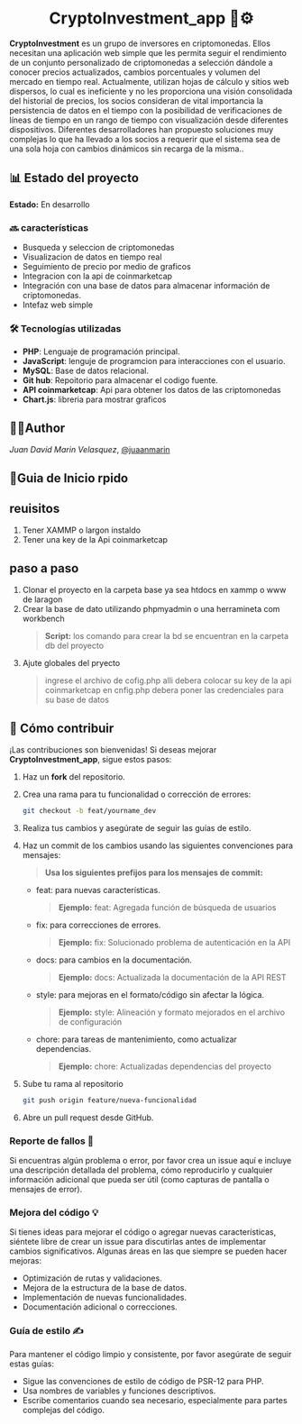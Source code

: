 <h1 align='center'> CryptoInvestment_app 🛵⚙️ </h1>

**CryptoInvestment**  es un grupo de inversores en criptomonedas. Ellos necesitan
una aplicación web simple que les permita seguir el rendimiento de un conjunto
personalizado de criptomonedas a selección dándole a conocer precios
actualizados, cambios porcentuales y volumen del mercado en tiempo real.
Actualmente, utilizan hojas de cálculo y sitios web dispersos, lo cual es ineficiente y no les proporciona una visión consolidada del historial de precios, los socios consideran de vital importancia la persistencia de datos en el tiempo con la posibilidad de verificaciones de líneas de tiempo en un rango de tiempo con visualización desde diferentes dispositivos.
Diferentes desarrolladores han propuesto soluciones muy complejas lo que ha
llevado a los socios a requerir que el sistema sea de una sola hoja con cambios
dinámicos sin recarga de la misma..

## 📊 Estado del proyecto

**Estado:** En desarrollo

### 🔜 características

- Busqueda y seleccion de criptomonedas
- Visualizacion de datos en tiempo real
- Seguimiento de precio por medio de graficos
- Integracion con la api de coinmarketcap
- Integración con una base de datos para almacenar información de criptomonedas.
- Intefaz web simple

### 🛠 Tecnologías utilizadas

- **PHP**: Lenguaje de programación principal.
- **JavaScript**: lenguje de programcion para interacciones con el usuario.
- **MySQL**: Base de datos relacional.
- **Git hub**: Repoitorio para almacenar el codigo fuente.
- **API coinmarketcap**: Api para obtener los datos de las criptomonedas
- **Chart.js**: libreria para mostrar graficos

## 🧑‍💻Author
*Juan David Marin Velasquez*, [@juaanmarin](https://github.com/juaanmarin)

## 🧩Guia de Inicio rpido

## reuisitos
1. Tener XAMMP o largon instaldo
2. Tener una key de la Api coinmarketcap

## paso a paso
1. Clonar el proyecto en la carpeta base ya sea htdocs en xammp o www de laragon
2. Crear la base de dato utilizando phpmyadmin o una herramineta com workbench
    > **Script:**
        los comando para crear la bd se encuentran en la carpeta db del proyecto 
3. Ajute globales del pryecto
    > ingrese el archivo de cofig.php alli debera colocar su key de la api coinmarketcap
    > en cnfig.php debera poner las credenciales para su base de datos


## 🤝 Cómo contribuir

¡Las contribuciones son bienvenidas! Si deseas mejorar **CryptoInvestment_app**, sigue estos pasos:

1. Haz un **fork** del repositorio.
2. Crea una rama para tu funcionalidad o corrección de errores:
   ```bash 
   git checkout -b feat/yourname_dev
3. Realiza tus cambios y asegúrate de seguir las guías de estilo.
4. Haz un commit de los cambios usando las siguientes convenciones para mensajes:
    > **Usa los siguientes prefijos para los mensajes de commit:**
    
    - feat: para nuevas características.

        > **Ejemplo:**
        feat: Agregada función de búsqueda de usuarios

    - fix: para correcciones de errores.
        > **Ejemplo:**
        fix: Solucionado problema de autenticación en la API

    - docs: para cambios en la documentación.
        > **Ejemplo:**
        docs: Actualizada la documentación de la API REST

    - style: para mejoras en el formato/código sin afectar la lógica.
        > **Ejemplo:**
        style: Alineación y formato mejorados en el archivo de configuración

    - chore: para tareas de mantenimiento, como actualizar dependencias.
        > **Ejemplo:**
        chore: Actualizadas dependencias del proyecto

5. Sube tu rama al repositorio

    ``` bash
    git push origin feature/nueva-funcionalidad

6. Abre un pull request desde GitHub.

### Reporte de fallos 🐛
Si encuentras algún problema o error, por favor crea un issue aquí e incluye una descripción detallada del problema, cómo reproducirlo y cualquier información adicional que pueda ser útil (como capturas de pantalla o mensajes de error).

### Mejora del código 💡
Si tienes ideas para mejorar el código o agregar nuevas características, siéntete libre de crear un issue para discutirlas antes de implementar cambios significativos. Algunas áreas en las que siempre se pueden hacer mejoras:
- Optimización de rutas y validaciones.
- Mejora de la estructura de la base de datos.
- Implementación de nuevas funcionalidades.
- Documentación adicional o correcciones.
### Guía de estilo ✍️
Para mantener el código limpio y consistente, por favor asegúrate de seguir estas guías:

- Sigue las convenciones de estilo de código de PSR-12 para PHP.
- Usa nombres de variables y funciones descriptivos.
- Escribe comentarios cuando sea necesario, especialmente para partes complejas del código.